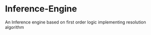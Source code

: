 # Inference-Engine
 An Inference engine based on first order logic implementing resolution algorithm
